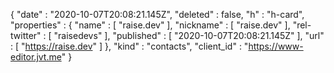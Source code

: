 {
  "date" : "2020-10-07T20:08:21.145Z",
  "deleted" : false,
  "h" : "h-card",
  "properties" : {
    "name" : [ "raise.dev" ],
    "nickname" : [ "raise.dev" ],
    "rel-twitter" : [ "raisedevs" ],
    "published" : [ "2020-10-07T20:08:21.145Z" ],
    "url" : [ "https://raise.dev" ]
  },
  "kind" : "contacts",
  "client_id" : "https://www-editor.jvt.me"
}
